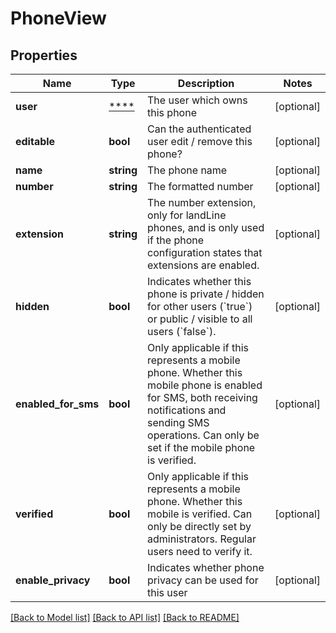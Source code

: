 # PhoneView

## Properties
Name | Type | Description | Notes
------------ | ------------- | ------------- | -------------
**user** | [****](.md) | The user which owns this phone | [optional] 
**editable** | **bool** | Can the authenticated user edit / remove this phone? | [optional] 
**name** | **string** | The phone name | [optional] 
**number** | **string** | The formatted number | [optional] 
**extension** | **string** | The number extension, only for landLine phones, and is only used if the phone configuration states that extensions are enabled. | [optional] 
**hidden** | **bool** | Indicates whether this phone is private / hidden for other users (&#x60;true&#x60;) or public / visible to all users (&#x60;false&#x60;). | [optional] 
**enabled_for_sms** | **bool** | Only applicable if this represents a mobile phone. Whether this mobile phone is enabled for SMS, both receiving notifications and sending SMS operations. Can only be set if the mobile phone is verified. | [optional] 
**verified** | **bool** | Only applicable if this represents a mobile phone. Whether this mobile is verified. Can only be directly set by administrators. Regular users need to verify it. | [optional] 
**enable_privacy** | **bool** | Indicates whether phone privacy can be used for this user | [optional] 

[[Back to Model list]](../../README.md#documentation-for-models) [[Back to API list]](../../README.md#documentation-for-api-endpoints) [[Back to README]](../../README.md)


